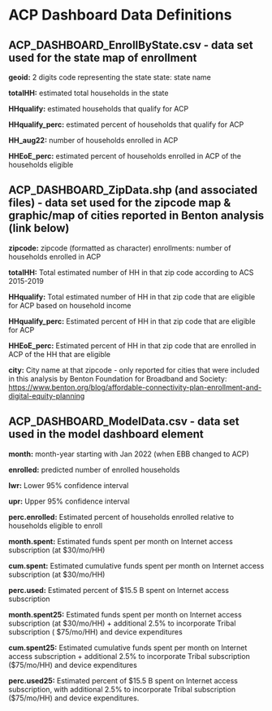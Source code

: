 # ACP Dashboard Data Definitions

## ACP_DASHBOARD_EnrollByState.csv - data set used for the state map of enrollment

**geoid:** 2 digits code representing the state state: state name

**totalHH:** estimated total households in the state

**HHqualify:** estimated households that qualify for ACP

**HHqualify_perc:** estimated percent of households that qualify for ACP

**HH_aug22:** number of households enrolled in ACP

**HHEoE_perc:** estimated percent of households enrolled in ACP of the households eligible

## ACP_DASHBOARD_ZipData.shp (and associated files) - data set used for the zipcode map & graphic/map of cities reported in Benton analysis (link below)

**zipcode:** zipcode (formatted as character) enrollments: number of households enrolled in ACP

**totalHH:** Total estimated number of HH in that zip code according to ACS 2015-2019

**HHqualify:** Total estimated number of HH in that zip code that are eligible for ACP based on household income

**HHqualify_perc:** Estimated percent of HH in that zip code that are eligible for ACP

**HHEoE_perc:** Estimated percent of HH in that zip code that are enrolled in ACP of the HH that are eligible

**city:** City name at that zipcode - only reported for cities that were included in this analysis by Benton Foundation for Broadband and Society: <https://www.benton.org/blog/affordable-connectivity-plan-enrollment-and-digital-equity-planning>

## ACP_DASHBOARD_ModelData.csv - data set used in the model dashboard element

**month:** month-year starting with Jan 2022 (when EBB changed to ACP)

**enrolled:** predicted number of enrolled households

**lwr:** Lower 95% confidence interval

**upr:** Upper 95% confidence interval

**perc.enrolled:** Estimated percent of households enrolled relative to households eligible to enroll

**month.spent:** Estimated funds spent per month on Internet access subscription (at \$30/mo/HH)

**cum.spent:** Estimated cumulative funds spent per month on Internet access subscription (at \$30/mo/HH)

**perc.used:** Estimated percent of \$15.5 B spent on Internet access subscription

**month.spent25:** Estimated funds spent per month on Internet access subscription (at \$30/mo/HH) + additional 2.5% to incorporate Tribal subscription ( \$75/mo/HH) and device expenditures

**cum.spent25:** Estimated cumulative funds spent per month on Internet access subscription + additional 2.5% to incorporate Tribal subscription (\$75/mo/HH) and device expenditures

**perc.used25:** Estimated percent of \$15.5 B spent on Internet access subscription, with additional 2.5% to incorporate Tribal subscription (\$75/mo/HH) and device expenditures.
